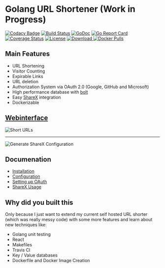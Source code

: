 # Golang URL Shortener (Work in Progress)

[![Codacy Badge](https://api.codacy.com/project/badge/Grade/5676bbc90bdc4fd28a4b678d056993c6)](https://www.codacy.com/app/maxibanki/golang-url-shortener?utm_source=github.com&utm_medium=referral&utm_content=maxibanki/golang-url-shortener&utm_campaign=badger)
[![Build Status](https://travis-ci.org/maxibanki/golang-url-shortener.svg?branch=master)](https://travis-ci.org/maxibanki/golang-url-shortener)
[![GoDoc](https://godoc.org/github.com/maxibanki/golang-url-shortener?status.svg)](https://godoc.org/github.com/maxibanki/golang-url-shortener)
[![Go Report Card](https://goreportcard.com/badge/github.com/maxibanki/golang-url-shortener)](https://goreportcard.com/report/github.com/maxibanki/golang-url-shortener)
[![Coverage Status](https://coveralls.io/repos/github/maxibanki/golang-url-shortener/badge.svg?branch=master)](https://coveralls.io/github/maxibanki/golang-url-shortener?branch=master)
[![License](https://img.shields.io/badge/License-MIT-blue.svg)](https://opensource.org/licenses/MIT)
[![Download](https://api.bintray.com/packages/maxibanki/golang-url-shortener/travis-ci/images/download.svg?version=0.1) ](https://bintray.com/maxibanki/golang-url-shortener/travis-ci/0.1/link)
[![Docker Pulls](https://img.shields.io/docker/pulls/maxibanki/golang_url_shortener.svg)](https://hub.docker.com/r/maxibanki/golang_url_shortener/)

## Main Features

- URL Shortening
- Visitor Counting
- Expirable Links
- URL deletion
- Authorization System via OAuth 2.0 (Google, GitHub and Microsoft)
- High performance database with [bolt](https://github.com/boltdb/bolt)
- Easy [ShareX](https://github.com/ShareX/ShareX) integration
- Dockerizable

## [Webinterface](https://so.sh0rt.cat)

![Short URLs](https://user-images.githubusercontent.com/17984549/32700384-955d9336-c7c4-11e7-9fab-4141a86a375c.png)

---

![Generate ShareX Configuration](https://user-images.githubusercontent.com/17984549/32700395-cf9f057a-c7c4-11e7-9d2b-7523c8a95a20.png)

## Documenation

- [Installation](https://github.com/maxibanki/golang-url-shortener/wiki/Installation)
- [Configuration](https://github.com/maxibanki/golang-url-shortener/wiki/Configuration)
- [Setting up OAuth](https://github.com/maxibanki/golang-url-shortener/wiki/Setting-up-OAuth)
- [ShareX Usage](https://github.com/maxibanki/golang-url-shortener/wiki/ShareX)

## Why did you built this

Only because I just want to extend my current self hosted URL shorter (which was really messy code) with some more features and learn about new techniques like:

- Golang unit testing
- React
- Makefiles
- Travis CI
- Key / Value databases
- Dockerfile and Docker Image Creation
